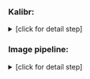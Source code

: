 ### Kalibr:

<details><summary>[click for detail step]</summary>

+ #### Prerequisite:

  <details><summary>[click for detail step]</summary>

  + Install ROS dependency
  ```
  sudo apt-get install ros-noetic-vision-opencv
  sudo apt-get install ros-noetic-image-transport-plugins
  sudo apt-get install ros-noetic-cmake-modules
  ```

  + Install dependency
  ```
  sudo apt-get install python3-setuptools
  sudo apt-get install python3-rosinstall
  sudo apt-get install ipython
  sudo apt-get install libeigen3-dev
  sudo apt-get install libboost-all-dev
  sudo apt-get install doxygen
  sudo apt-get install libopencv-dev
  sudo apt-get install python3-software-properties
  sudo apt-get install software-properties-common
  sudo apt-get install libpoco-dev
  sudo apt-get install python3-matplotlib
  sudo apt-get install python3-numpy
  sudo apt-get install python-numpy
  sudo apt-get install python3-scipy
  sudo apt-get install python3-git
  sudo apt-get install python3-pip
  sudo apt-get install python3-pyx
  sudo apt-get install libtbb-dev
  sudo apt-get install libblas-dev
  sudo apt-get install liblapack-dev
  sudo apt-get install python3-catkin-tools
  sudo apt-get install libv4l-dev
  pip3 install python-igraph --upgrade
  pip3 install pyx
  pip3 install attrdict
  pip3 install -U wxPython # it will wait a long time
  ```

  + Build kalibr with ROS
  ```
  cd ~/catkin_ws/src
  git clone https://github.com/ethz-asl/kalibr.git
  cd ../
  catkin_make
  source ~/catkin_ws/devel/setup.bash
  ```

  + Create own aprilgrid
  ```
  cd ~/catkin_ws/src/oakd_development/oakd_lite/camera_calibration/kalibr/aslam_offline_calibration/kalibr/python
  python3 kalibr_create_target_pdf --type apriltag --nx [column_number] --ny [row_number] --tsize [target_width_size] --tspace [target_spacing_percent]
  python3 kalibr_create_target_pdf --type apriltag --nx 6 --ny 6 --tsize 0.022 --tspace 0.3
  ```

  + Create own checkerboard
  ```
  cd ~/catkin_ws/src/oakd_development/oakd_lite/camera_calibration/kalibr/aslam_offline_calibration/kalibr/python
  python3 kalibr_create_target_pdf --type checkerboard --nx [column_number] --ny [row_number] --tsize [target_width_size] --tspace [target_spacing_percent]
  python3 kalibr_create_target_pdf --type checkerboard --nx 8 --ny 6 --csx 0.025 --csy 0.025
  ```

  + April.yaml format
  ```
  target_type: 'aprilgrid' #gridtype
  tagCols: 6               #number of apriltags
  tagRows: 6               #number of apriltags
  tagSize: 0.022           #size of apriltag, edge to edge [m]
  tagSpacing: 0.3          #ratio of space between tags to tagSize
  ```

  </details>

+ #### Stereo calibration:
  <details><summary>[click for detail step]</summary>

  + Prepare ROS bag
  ```
  roscore
  python3 oakd_node.py
  rosbag record /oakd_lite/left/image_rect /oakd_lite/right/image_rect --output-name=left_right.bag
  ```

  + Get the camera parameters (stereo)
  ```
  python3 kalibr_calibrate_cameras --bag ./left_right.bag --topics /oakd_lite/left/image_rect /oakd_lite/right/image_rect --models pinhole-radtan pinhole-radtan --target ./april.yaml
  ```

  </details>

+ #### Stereo + Imu (WT901CTTL) calibration:

  <details><summary>[click for detail step]</summary>
  
  + Prepare ROS bag
  ```
  roscore
  python3 oakd_node.py
  roslaunch wit_ros_imu rviz_and_imu.launch
  rosbag record /oakd_lite/left/image_rect /oakd_lite/right/image_rect /wit/imu --output-name=left_right_imu.bag
  ```
  
  + Get the camera parameters
  ```
  python3 kalibr_calibrate_cameras --bag ./left_right_imu.bag --topics /oakd_lite/left/image_rect /oakd_lite/right/image_rect --models pinhole-radtan pinhole-radtan --target ./april.yaml
  python3 kalibr_calibrate_imu_camera --bag ./left_right_imu.bag --cam left_right_imu-camchain.yaml --imu imu.yaml --target ./april.yaml # it will wait a long time, wait untils got 32 Jacobian parameter
  ```

  </details>

</details>

### Image pipeline:

<details><summary>[click for detail step]</summary>

+ #### Prerequisite:

  <details><summary>[click for detail step]</summary>
  
    + Install ROS dependency
    ```
    sudo apt install ros-noetic-image-pipeline
    sudo apt install ros-noetic-camera-calibration
    ```
  </details>
  

+ #### Mono camera calibration

  <details><summary>[click for detail step]</summary>

    ```
    roscore
    python3 oakd_node.py
    rosrun camera_calibration cameracalibrator.py --size 8x6 --square 0.025 image:=/oakd_lite/rgb/image camera:=/oakd_lite/rgb/camera_info --no-service-check
    ```

  </details>

+ #### Stereo camera calibration

  <details><summary>[click for detail step]</summary>

    ```
    roscore
    python3 oakd_node.py
    rosrun camera_calibration cameracalibrator.py --approximate 0.1 --size 8x6 --square 0.025 right:=/oakd_lite/right/image_rect left:=/oakd_lite/left/image_rect right_camera:=/oakd_lite/right/camera_info left_camera:=/oakd_lite/left/camera_info --no-service-check
    ```

  </details>

